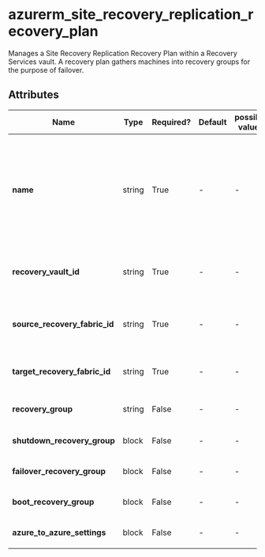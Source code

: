 # azurerm_site_recovery_replication_recovery_plan

Manages a Site Recovery Replication Recovery Plan within a Recovery Services vault. A recovery plan gathers machines into recovery groups for the purpose of failover.

## Attributes

| Name | Type | Required? | Default  | possible values | Description |
| ---- | ---- | --------- | -------- | ----------- | ----------- |
| **name** | string | True | -  |  -  | The name of the Replication Plan. The name can contain only letters, numbers, and hyphens. It should start with a letter and end with a letter or a number. Can be a maximum of 63 characters. Changing this forces a new resource to be created. | 
| **recovery_vault_id** | string | True | -  |  -  | The ID of the vault that should be updated. Changing this forces a new resource to be created. | 
| **source_recovery_fabric_id** | string | True | -  |  -  | ID of source fabric to be recovered from. Changing this forces a new Replication Plan to be created. | 
| **target_recovery_fabric_id** | string | True | -  |  -  | ID of target fabric to recover. Changing this forces a new Replication Plan to be created. | 
| **recovery_group** | string | False | -  |  -  | Three or more `recovery_group` block defined as below. | 
| **shutdown_recovery_group** | block | False | -  |  -  | One `shutdown_recovery_group` block. | 
| **failover_recovery_group** | block | False | -  |  -  | One `failover_recovery_group` block. | 
| **boot_recovery_group** | block | False | -  |  -  | One or more `boot_recovery_group` blocks. | 
| **azure_to_azure_settings** | block | False | -  |  -  | An `azure_to_azure_settings` block. | 

